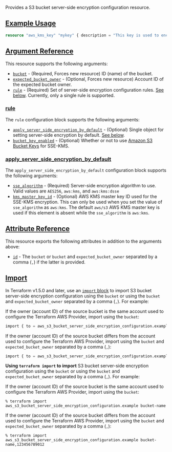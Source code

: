 Provides a S3 bucket server-side encryption configuration resource.

## [Example Usage](https://registry.terraform.io/providers/hashicorp/aws/latest/docs/resources/kms_key#example-usage)

```terraform
resource "aws_kms_key" "mykey" { description = "This key is used to encrypt bucket objects" deletion_window_in_days = 10 } resource "aws_s3_bucket" "mybucket" { bucket = "mybucket" } resource "aws_s3_bucket_server_side_encryption_configuration" "example" { bucket = aws_s3_bucket.mybucket.id rule { apply_server_side_encryption_by_default { kms_master_key_id = aws_kms_key.mykey.arn sse_algorithm = "aws:kms" } } }
```

## [Argument Reference](https://registry.terraform.io/providers/hashicorp/aws/latest/docs/resources/kms_key#argument-reference)

This resource supports the following arguments:

-   [`bucket`](https://registry.terraform.io/providers/hashicorp/aws/latest/docs/resources/kms_key#bucket-5) - (Required, Forces new resource) ID (name) of the bucket.
-   [`expected_bucket_owner`](https://registry.terraform.io/providers/hashicorp/aws/latest/docs/resources/kms_key#expected_bucket_owner-2) - (Optional, Forces new resource) Account ID of the expected bucket owner.
-   [`rule`](https://registry.terraform.io/providers/hashicorp/aws/latest/docs/resources/kms_key#rule-3) - (Required) Set of server-side encryption configuration rules. [See below](https://registry.terraform.io/providers/hashicorp/aws/latest/docs/resources/kms_key#rule). Currently, only a single rule is supported.

### [rule](https://registry.terraform.io/providers/hashicorp/aws/latest/docs/resources/kms_key#rule)

The `rule` configuration block supports the following arguments:

-   [`apply_server_side_encryption_by_default`](https://registry.terraform.io/providers/hashicorp/aws/latest/docs/resources/kms_key#apply_server_side_encryption_by_default-2) - (Optional) Single object for setting server-side encryption by default. [See below](https://registry.terraform.io/providers/hashicorp/aws/latest/docs/resources/kms_key#apply_server_side_encryption_by_default).
-   [`bucket_key_enabled`](https://registry.terraform.io/providers/hashicorp/aws/latest/docs/resources/kms_key#bucket_key_enabled-2) - (Optional) Whether or not to use [Amazon S3 Bucket Keys](https://docs.aws.amazon.com/AmazonS3/latest/dev/bucket-key.html) for SSE-KMS.

### [apply\_server\_side\_encryption\_by\_default](https://registry.terraform.io/providers/hashicorp/aws/latest/docs/resources/kms_key#apply_server_side_encryption_by_default)

The `apply_server_side_encryption_by_default` configuration block supports the following arguments:

-   [`sse_algorithm`](https://registry.terraform.io/providers/hashicorp/aws/latest/docs/resources/kms_key#sse_algorithm-2) - (Required) Server-side encryption algorithm to use. Valid values are `AES256`, `aws:kms`, and `aws:kms:dsse`
-   [`kms_master_key_id`](https://registry.terraform.io/providers/hashicorp/aws/latest/docs/resources/kms_key#kms_master_key_id-2) - (Optional) AWS KMS master key ID used for the SSE-KMS encryption. This can only be used when you set the value of `sse_algorithm` as `aws:kms`. The default `aws/s3` AWS KMS master key is used if this element is absent while the `sse_algorithm` is `aws:kms`.

## [Attribute Reference](https://registry.terraform.io/providers/hashicorp/aws/latest/docs/resources/kms_key#attribute-reference)

This resource exports the following attributes in addition to the arguments above:

-   [`id`](https://registry.terraform.io/providers/hashicorp/aws/latest/docs/resources/kms_key#id-11) - The `bucket` or `bucket` and `expected_bucket_owner` separated by a comma (`,`) if the latter is provided.

## [Import](https://registry.terraform.io/providers/hashicorp/aws/latest/docs/resources/kms_key#import)

In Terraform v1.5.0 and later, use an [`import` block](https://developer.hashicorp.com/terraform/language/import) to import S3 bucket server-side encryption configuration using the `bucket` or using the `bucket` and `expected_bucket_owner` separated by a comma (`,`). For example:

If the owner (account ID) of the source bucket is the same account used to configure the Terraform AWS Provider, import using the `bucket`:

```terraform
import { to = aws_s3_bucket_server_side_encryption_configuration.example id = "bucket-name" }
```

If the owner (account ID) of the source bucket differs from the account used to configure the Terraform AWS Provider, import using the `bucket` and `expected_bucket_owner` separated by a comma (`,`):

```terraform
import { to = aws_s3_bucket_server_side_encryption_configuration.example id = "bucket-name,123456789012" }
```

**Using `terraform import` to import** S3 bucket server-side encryption configuration using the `bucket` or using the `bucket` and `expected_bucket_owner` separated by a comma (`,`). For example:

If the owner (account ID) of the source bucket is the same account used to configure the Terraform AWS Provider, import using the `bucket`:

```console
% terraform import aws_s3_bucket_server_side_encryption_configuration.example bucket-name
```

If the owner (account ID) of the source bucket differs from the account used to configure the Terraform AWS Provider, import using the `bucket` and `expected_bucket_owner` separated by a comma (`,`):

```console
% terraform import aws_s3_bucket_server_side_encryption_configuration.example bucket-name,123456789012
```
